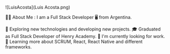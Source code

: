 ![LuisAcosta](Luis Acosta.png)

👨‍💻 About Me :
I am a Full Stack Developer 🖥️ from Argentina.

🤔 Exploring new technologies and developing new projects.
🎓 Graduated as Full Stack Developer of Henry Academy.
💼 I'm currently looking for work.
🌱 Learning more about SCRUM, React, React Native and different frameworks.
